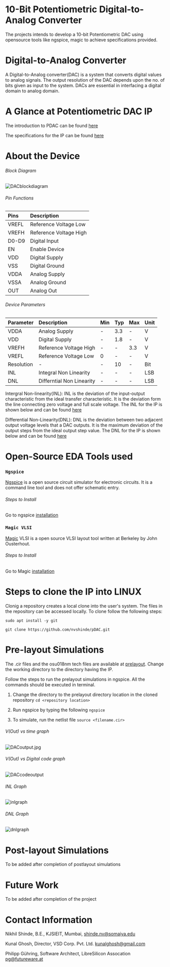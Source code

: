 # 10-Bit Potentiometric Digital-to-Analog Converter 
The projects intends to develop a 10-bit Potentiometric DAC using opensource tools like ngspice, magic to achieve specifications provided.

# Digital-to-Analog Converter
A Digital-to-Analog converter(DAC) is a system that converts digital values to analog signals. The output resolution of the DAC depends upon the no. of bits given as input to the system. DACs are essential in interfacing a digital domain to analog domain.

# A Glance at Potentiometric DAC IP
The introduction to PDAC can be found [here](resources/PDAC_introduction.pdf)

The specifications for the IP can be found [here](resources/pdac_ip.pdf)

# About the Device

###### Block Diagram

![DACblockdiagram](https://user-images.githubusercontent.com/62995893/89901548-de8c3f80-dc02-11ea-9f6c-9e57c9825c60.jpg)

###### Pin Functions
| Pins | Description |
| :--- | :--- |
| VREFL | Reference Voltage Low |
| VREFH | Reference Voltage High |
| D0-D9 | Digital Input |
| EN | Enable Device |
| VDD | Digital Supply |
| VSS | Digital Ground |
| VDDA | Analog Supply |
| VSSA | Analog Ground |
| OUT | Analog Out |

###### Device Parameters
| Parameter | Description | Min | Typ | Max | Unit |
| :--- | :--- | :--- | :--- | :--- | :--- |
| VDDA | Analog Supply | - | 3.3 | - | V |
| VDD | Digital Supply | - | 1.8 | - | V |
| VREFH | Reference Voltage High | - | - | 3.3 | V |
| VREFL | Reference Voltage Low | 0 | - | - | V |
| Resolution | - | - | 10 | - | Bit |
| INL | Integral Non Linearity | - | - | - | LSB |
| DNL | Differntial Non Linearity | - | - | - | LSB |

Intergral Non-linearity(INL): INL is the deviation of the input-output characteristic from the ideal transfer characteristic. It is the deviation form the line connecting zero voltage and full scale voltage. The INL for the IP is shown below and can be found [here](https://github.com/nvshinde/pDAC/tree/master/prelayout/linearity.ods)

Differential Non-Linearity(DNL): DNL is the deviation between two adjacent output voltage levels that a DAC outputs. It is the maximum deviation of the output steps from the ideal output step value. The DNL for the IP is shown below and can be found [here](https://github.com/nvshinde/pDAC/tree/master/prelayout/linearity.ods)

# Open-Source EDA Tools used
### `Ngspice`
[Ngspice](http://ngspice.sourceforge.net/) is a open source circuit simulator for electronic circuits. It is a command line tool and does not offer schematic entry.

###### Steps to Install 

Go to ngspice [installation](http://ngspice.sourceforge.net/download.html)

### `Magic VLSI`
[Magic](http://opencircuitdesign.com/magic/) VLSI is a open source VLSI layout tool written at Berkeley by John Ousterhout. 

###### Steps to Install 

Go to Magic [installation](http://opencircuitdesign.com/magic/)

# Steps to clone the IP into LINUX 

Clonig a repository creates a local clone into the user's system. The files in the repository can be accessed locally. To clone follow the following steps:


`sudo apt install -y git`

`git clone https://github.com/nvshinde/pDAC.git`


# Pre-layout Simulations

The .cir files and the osu018nm tech files are available at [prelayout](https://github.com/nvshinde/pDAC/tree/master/prelayout).
Change the working directory to the directory having the IP. 

Follow the steps to run the prelayout simulations in ngspice. All the commands should be executed in terminal.

1. Change the directory to the prelayout directory location in the cloned repository `cd <repository location>`

2. Run ngspice by typing the following `ngspice` 

3. To simulate, run the netlist file `source <filename.cir>`

###### V(Out) vs time graph

![DACoutput.jpg]()

###### V(Out) vs Digital code graph

![DACcodeoutput](https://user-images.githubusercontent.com/62995893/89973670-898e0f00-dc7e-11ea-944c-c92932b81c96.jpg)

###### INL Graph

![inlgraph](https://user-images.githubusercontent.com/62995893/89973985-70399280-dc7f-11ea-89d7-38a8c52c77a7.jpg)

###### DNL Graph

![dnlgraph](https://user-images.githubusercontent.com/62995893/89973982-6d3ea200-dc7f-11ea-83e7-28cd5f5ae088.jpg)

# Post-layout Simulations

To be added after completion of postlayout simulations

# Future Work

To be added after completion of the project

# Contact Information

Nikhil Shinde, B.E., KJSIEIT, Mumbai, shinde.nv@somaiya.edu

Kunal Ghosh, Director, VSD Corp. Pvt. Ltd. kunalghosh@gmail.com

Philipp Gühring, Software Architect, LibreSilicon Assocation pg@futureware.at

